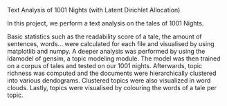 Text Analysis of 1001 Nights (with Latent Dirichlet Allocation)

In this project, we perform a text analysis on the tales of 1001 Nights.

Basic statistics such as the readability score of a tale, the amount of sentences, words... were calculated for each file and visualised by using matplotlib and numpy. A deeper analysis was performed by using the ldamodel of gensim, a topic modeling module. The model was then trained on a corpus of tales and tested on our 1001 nights. Afterwards, topic richness was computed and the documents were hierarchically clustered into various dendograms. Clustered topics were also visualized in word clouds. Lastly, topics were visualised by colouring the words of a tale per topic. 


